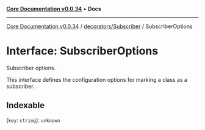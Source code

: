 [**Core Documentation v0.0.34**](../../../README.md) • **Docs**

***

[Core Documentation v0.0.34](../../../modules.md) / [decorators/Subscriber](../README.md) / SubscriberOptions

# Interface: SubscriberOptions

Subscriber options.

This interface defines the configuration options for marking a class as a subscriber.

## Indexable

 \[`key`: `string`\]: `unknown`
